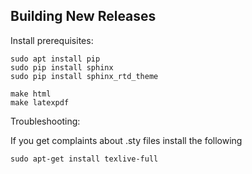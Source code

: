 Building New Releases
---------------------

Install prerequisites:

```
sudo apt install pip
sudo pip install sphinx
sudo pip install sphinx_rtd_theme
```

```
make html
make latexpdf
```

Troubleshooting:

If you get complaints about .sty files install the following

```
sudo apt-get install texlive-full
```